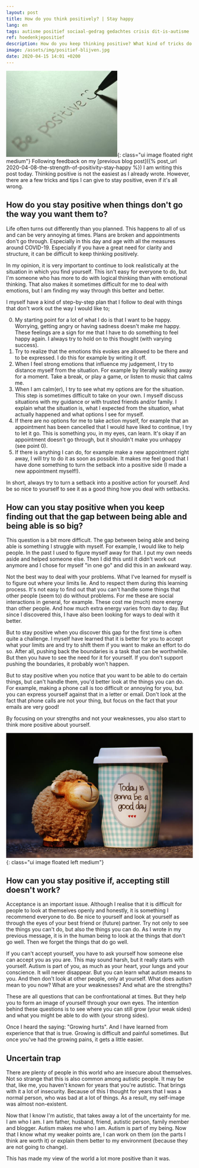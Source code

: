 ```yaml
---
layout: post
title: How do you think positively? | Stay happy
lang: en
tags: autisme positief sociaal-gedrag gedachtes crisis dit-is-autisme
ref: hoedenkjepositief
description: How do you keep thinking positive? What kind of tricks do I use to stay positive and what can you do if it all goes wrong? In this blog I try to answer these questions.
image: /assets/img/positief-blijven.jpg
date: 2020-04-15 14:01 +0200
---
```

![Keep thinking positive](/assets/img/positief-blijven.jpg){: class="ui image floated right medium"}
Following feedback on my [previous blog post]({% post_url 2020-04-08-the-strength-of-positivity-stay-happy %}) I am writing this post today. Thinking positive is not the easiest as I already wrote. However, there are a few tricks and tips I can give to stay positive, even if it's all wrong.

## How do you stay positive when things don't go the way you want them to?

Life often turns out differently than you planned. This happens to all of us and can be very annoying at times. Plans are broken and appointments don't go through. Especially in this day and age with all the measures around COVID-19. Especially if you have a great need for clarity and structure, it can be difficult to keep thinking positively.

In my opinion, it is very important to continue to look realistically at the situation in which you find yourself. This isn't easy for everyone to do, but I'm someone who has more to do with logical thinking than with emotional thinking. That also makes it sometimes difficult for me to deal with emotions, but I am finding my way through this better and better.

I myself have a kind of step-by-step plan that I follow to deal with things that don't work out the way I would like to;

0. My starting point for a lot of what I do is that I want to be happy. Worrying, getting angry or having sadness doesn't make me happy. These feelings are a sign for me that I have to do something to feel happy again. I always try to hold on to this thought (with varying success).
1. Try to realize that the emotions this evokes are allowed to be there and to be expressed. I do this for example by writing it off.
2. When I feel strong emotions that influence my judgement, I try to distance myself from the situation. For example by literally walking away for a moment. Take a break, or play a game, or listen to music that calms me.
3. When I am calm(er), I try to see what my options are for the situation. This step is sometimes difficult to take on your own. I myself discuss situations with my guidance or with trusted friends and/or family. I explain what the situation is, what I expected from the situation, what actually happened and what options I see for myself.
4. If there are no options for me to take action myself, for example that an appointment has been cancelled that I would have liked to continue, I try to let it go. This is something you, in my eyes, can learn. It's okay if an appointment doesn't go through, but it shouldn't make you unhappy (see point 0).
5. If there is anything I can do, for example make a new appointment right away, I will try to do it as soon as possible. It makes me feel good that I have done something to turn the setback into a positive side (I made a new appointment myself!).

In short, always try to turn a setback into a positive action for yourself. And be so nice to yourself to see it as a good thing how you deal with setbacks.

## How can you stay positive when you keep finding out that the gap between being able and being able is so big?

This question is a bit more difficult. The gap between being able and being able is something I struggle with myself. For example, I would like to help people. In the past I used to figure myself away for that. I put my own needs aside and helped someone else. Then I did this until it didn't work out anymore and I chose for myself "in one go" and did this in an awkward way.

Not the best way to deal with your problems. What I've learned for myself is to figure out where your limits lie. And to respect them during this learning process. It's not easy to find out that you can't handle some things that other people (seem to) do without problems. For me these are social interactions in general, for example. These cost me (much) more energy than other people. And how much extra energy varies from day to day. But since I discovered this, I have also been looking for ways to deal with it better.

But to stay positive when you discover this gap for the first time is often quite a challenge. I myself have learned that it is better for you to accept what your limits are and try to shift them if you want to make an effort to do so. After all, pushing back the boundaries is a task that can be worthwhile. But then you have to see the need for it for yourself. If you don't support pushing the boundaries, it probably won't happen.

But to stay positive when you notice that you want to be able to do certain things, but can't handle them, you'd better look at the things you can do. For example, making a phone call is too difficult or annoying for you, but you can express yourself against that in a letter or email. Don't look at the fact that phone calls are not your thing, but focus on the fact that your emails are very good!

By focusing on your strengths and not your weaknesses, you also start to think more positive about yourself.

![Staying positive](/assets/img/positief-zijn-en-positief-blijven.jpg){: class="ui image floated left medium"}
## How can you stay positive if, accepting still doesn't work?

Acceptance is an important issue. Although I realise that it is difficult for people to look at themselves openly and honestly, it is something I recommend everyone to do. Be nice to yourself and look at yourself as through the eyes of your best friend or (future) partner. Try not only to see the things you can't do, but also the things you can do. As I wrote in my previous message, it is in the human being to look at the things that don't go well. Then we forget the things that do go well.

If you can't accept yourself, you have to ask yourself how someone else can accept you as you are. This may sound harsh, but it really starts with yourself. Autism is part of you, as much as your heart, your lungs and your conscience. It will never disappear. But you can learn what autism means to you. And then don't look at other people, only at yourself. What does autism mean to you now? What are your weaknesses? And what are the strengths?

These are all questions that can be confrontational at times. But they help you to form an image of yourself through your own eyes. The intention behind these questions is to see where you can still grow (your weak sides) and what you might be able to do with (your strong sides).

Once I heard the saying: "Growing hurts". And I have learned from experience that that is true. Growing is difficult and painful sometimes. But once you've had the growing pains, it gets a little easier.

## Uncertain trap

There are plenty of people in this world who are insecure about themselves. Not so strange that this is also common among autistic people. It may be that, like me, you haven't known for years that you're autistic. That brings with it a lot of insecurity. Because of this I thought for years that I was a normal person, who was bad at a lot of things. As a result, my self-image was almost non-existent.

Now that I know I'm autistic, that takes away a lot of the uncertainty for me. I am who I am. I am father, husband, friend, autistic person, family member and blogger. Autism makes me who I am. Autism is part of my being. Now that I know what my weaker points are, I can work on them (on the parts I think are worth it) or explain them better to my environment (because they are not going to change).

This has made my view of the world a lot more positive than it was.
